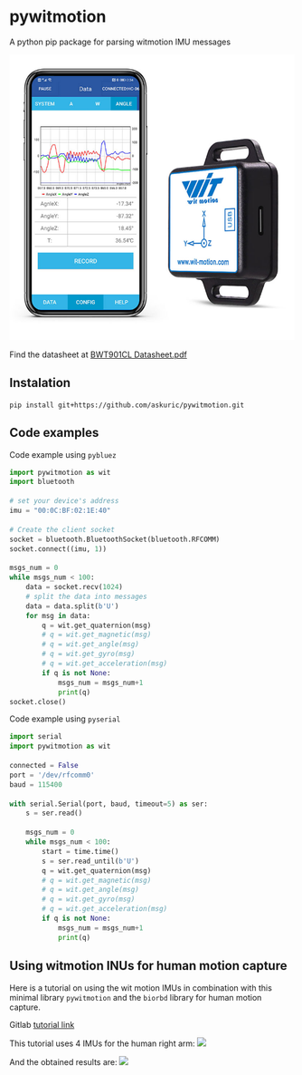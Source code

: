 # pywitmotion
A python pip package for parsing witmotion IMU messages

![](./datasheet/image.jpg)

Find the datasheet at [BWT901CL Datasheet.pdf](./datasheet/BWT901_Datasheet.pdf)


## Instalation
```
pip install git+https://github.com/askuric/pywitmotion.git
```

## Code examples
Code example using `pybluez`

```python
import pywitmotion as wit
import bluetooth

# set your device's address
imu = "00:0C:BF:02:1E:40"

# Create the client socket
socket = bluetooth.BluetoothSocket(bluetooth.RFCOMM)
socket.connect((imu, 1))

msgs_num = 0
while msgs_num < 100:
    data = socket.recv(1024)
    # split the data into messages
    data = data.split(b'U') 
    for msg in data:
        q = wit.get_quaternion(msg)
        # q = wit.get_magnetic(msg)
        # q = wit.get_angle(msg)
        # q = wit.get_gyro(msg)
        # q = wit.get_acceleration(msg)
        if q is not None:
            msgs_num = msgs_num+1
            print(q)
socket.close()
```

Code example using `pyserial`
```python
import serial
import pywitmotion as wit

connected = False
port = '/dev/rfcomm0'
baud = 115400

with serial.Serial(port, baud, timeout=5) as ser:
    s = ser.read()

    msgs_num = 0
    while msgs_num < 100:
        start = time.time()
        s = ser.read_until(b'U')
        q = wit.get_quaternion(msg)
        # q = wit.get_magnetic(msg)
        # q = wit.get_angle(msg)
        # q = wit.get_gyro(msg)
        # q = wit.get_acceleration(msg)
        if q is not None:
            msgs_num = msgs_num+1
            print(q)
```


## Using witmotion INUs for human motion capture

Here is a tutorial on using the wit motion IMUs in combination with this minimal library `pywitmotion` and the `biorbd` library for human motion capture.

Gitlab [tutorial link](https://gitlab.inria.fr/auctus-team/people/antunskuric/demos/pyomeca_imus_demo)

This tutorial uses 4 IMUs for the human right arm:
<img src="https://gitlab.inria.fr/auctus-team/people/antunskuric/demos/pyomeca_imus_demo/-/raw/master/images/sensor_position.jpg" height=400px>

And the obtained results are:
<img src="https://gitlab.inria.fr/auctus-team/people/antunskuric/demos/pyomeca_imus_demo/-/raw/master/images/pyomeca_imus.gif" height="400px">
